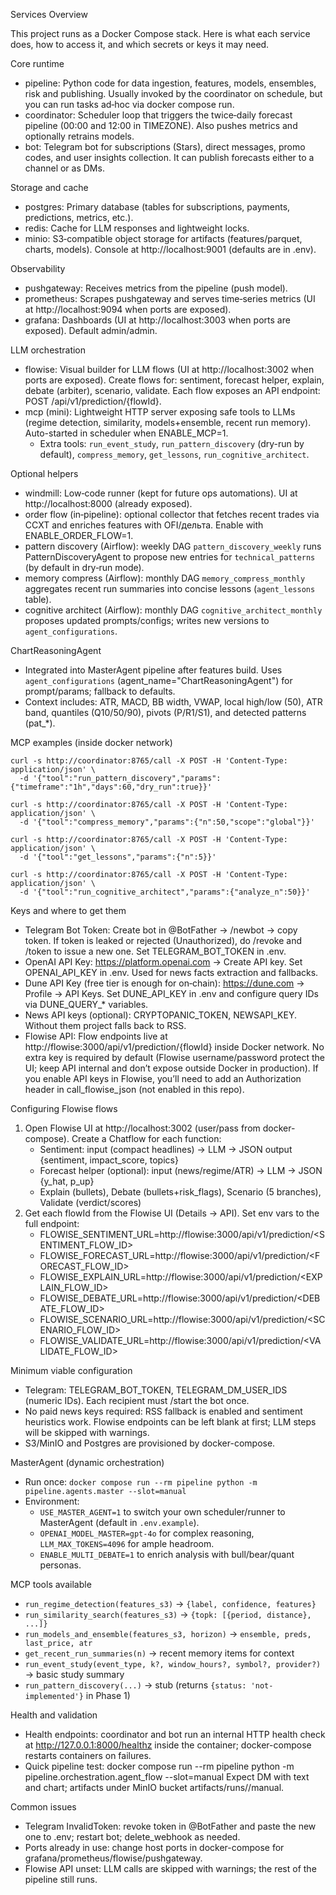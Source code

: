 Services Overview

This project runs as a Docker Compose stack. Here is what each service does, how to access it, and which secrets or keys it may need.

Core runtime

- pipeline: Python code for data ingestion, features, models, ensembles, risk and publishing. Usually invoked by the coordinator on schedule, but you can run tasks ad‑hoc via docker compose run.
- coordinator: Scheduler loop that triggers the twice‑daily forecast pipeline (00:00 and 12:00 in TIMEZONE). Also pushes metrics and optionally retrains models.
- bot: Telegram bot for subscriptions (Stars), direct messages, promo codes, and user insights collection. It can publish forecasts either to a channel or as DMs.

Storage and cache

- postgres: Primary database (tables for subscriptions, payments, predictions, metrics, etc.).
- redis: Cache for LLM responses and lightweight locks.
- minio: S3‑compatible object storage for artifacts (features/parquet, charts, models). Console at http://localhost:9001 (defaults are in .env).

Observability

- pushgateway: Receives metrics from the pipeline (push model).
- prometheus: Scrapes pushgateway and serves time‑series metrics (UI at http://localhost:9094 when ports are exposed).
- grafana: Dashboards (UI at http://localhost:3003 when ports are exposed). Default admin/admin.

LLM orchestration

- flowise: Visual builder for LLM flows (UI at http://localhost:3002 when ports are exposed). Create flows for: sentiment, forecast helper, explain, debate (arbiter), scenario, validate. Each flow exposes an API endpoint: POST /api/v1/prediction/{flowId}.
- mcp (mini): Lightweight HTTP server exposing safe tools to LLMs (regime detection, similarity, models+ensemble, recent run memory). Auto-started in scheduler when ENABLE_MCP=1.
  - Extra tools: `run_event_study`, `run_pattern_discovery` (dry-run by default), `compress_memory`, `get_lessons`, `run_cognitive_architect`.

Optional helpers

- windmill: Low‑code runner (kept for future ops automations). UI at http://localhost:8000 (already exposed).
- order flow (in‑pipeline): optional collector that fetches recent trades via CCXT and enriches features with OFI/дельта. Enable with ENABLE_ORDER_FLOW=1.
- pattern discovery (Airflow): weekly DAG `pattern_discovery_weekly` runs PatternDiscoveryAgent to propose new entries for `technical_patterns` (by default in dry‑run mode).
- memory compress (Airflow): monthly DAG `memory_compress_monthly` aggregates recent run summaries into concise lessons (`agent_lessons` table).
- cognitive architect (Airflow): monthly DAG `cognitive_architect_monthly` proposes updated prompts/configs; writes new versions to `agent_configurations`.

ChartReasoningAgent

- Integrated into MasterAgent pipeline after features build. Uses `agent_configurations` (agent_name="ChartReasoningAgent") for prompt/params; fallback to defaults.
- Context includes: ATR, MACD, BB width, VWAP, local high/low (50), ATR band, quantiles (Q10/50/90), pivots (P/R1/S1), and detected patterns (pat_*).

MCP examples (inside docker network)

```
curl -s http://coordinator:8765/call -X POST -H 'Content-Type: application/json' \
  -d '{"tool":"run_pattern_discovery","params":{"timeframe":"1h","days":60,"dry_run":true}}'

curl -s http://coordinator:8765/call -X POST -H 'Content-Type: application/json' \
  -d '{"tool":"compress_memory","params":{"n":50,"scope":"global"}}'

curl -s http://coordinator:8765/call -X POST -H 'Content-Type: application/json' \
  -d '{"tool":"get_lessons","params":{"n":5}}'

curl -s http://coordinator:8765/call -X POST -H 'Content-Type: application/json' \
  -d '{"tool":"run_cognitive_architect","params":{"analyze_n":50}}'
```

Keys and where to get them

- Telegram Bot Token: Create bot in @BotFather → /newbot → copy token. If token is leaked or rejected (Unauthorized), do /revoke and /token to issue a new one. Set TELEGRAM_BOT_TOKEN in .env.
- OpenAI API Key: https://platform.openai.com → Create API key. Set OPENAI_API_KEY in .env. Used for news facts extraction and fallbacks.
- Dune API Key (free tier is enough for on‑chain): https://dune.com → Profile → API Keys. Set DUNE_API_KEY in .env and configure query IDs via DUNE_QUERY_* variables.
- News API keys (optional): CRYPTOPANIC_TOKEN, NEWSAPI_KEY. Without them project falls back to RSS.
- Flowise API: Flow endpoints live at http://flowise:3000/api/v1/prediction/{flowId} inside Docker network. No extra key is required by default (Flowise username/password protect the UI; keep API internal and don’t expose outside Docker in production). If you enable API keys in Flowise, you’ll need to add an Authorization header in call_flowise_json (not enabled in this repo).

Configuring Flowise flows

1) Open Flowise UI at http://localhost:3002 (user/pass from docker-compose). Create a Chatflow for each function:
   - Sentiment: input (compact headlines) → LLM → JSON output {sentiment, impact_score, topics}
   - Forecast helper (optional): input (news/regime/ATR) → LLM → JSON {y_hat, p_up}
   - Explain (bullets), Debate (bullets+risk_flags), Scenario (5 branches), Validate (verdict/scores)
2) Get each flowId from the Flowise UI (Details → API). Set env vars to the full endpoint:
   - FLOWISE_SENTIMENT_URL=http://flowise:3000/api/v1/prediction/<SENTIMENT_FLOW_ID>
   - FLOWISE_FORECAST_URL=http://flowise:3000/api/v1/prediction/<FORECAST_FLOW_ID>
   - FLOWISE_EXPLAIN_URL=http://flowise:3000/api/v1/prediction/<EXPLAIN_FLOW_ID>
   - FLOWISE_DEBATE_URL=http://flowise:3000/api/v1/prediction/<DEBATE_FLOW_ID>
   - FLOWISE_SCENARIO_URL=http://flowise:3000/api/v1/prediction/<SCENARIO_FLOW_ID>
   - FLOWISE_VALIDATE_URL=http://flowise:3000/api/v1/prediction/<VALIDATE_FLOW_ID>

Minimum viable configuration

- Telegram: TELEGRAM_BOT_TOKEN, TELEGRAM_DM_USER_IDS (numeric IDs). Each recipient must /start the bot once.
- No paid news keys required: RSS fallback is enabled and sentiment heuristics work. Flowise endpoints can be left blank at first; LLM steps will be skipped with warnings.
- S3/MinIO and Postgres are provisioned by docker-compose.

MasterAgent (dynamic orchestration)

- Run once: `docker compose run --rm pipeline python -m pipeline.agents.master --slot=manual`
- Environment:
  - `USE_MASTER_AGENT=1` to switch your own scheduler/runner to MasterAgent (default in `.env.example`).
  - `OPENAI_MODEL_MASTER=gpt-4o` for complex reasoning, `LLM_MAX_TOKENS=4096` for ample headroom.
  - `ENABLE_MULTI_DEBATE=1` to enrich analysis with bull/bear/quant personas.

MCP tools available

- `run_regime_detection(features_s3)` → `{label, confidence, features}`
- `run_similarity_search(features_s3)` → `{topk: [{period, distance}, ...]}`
- `run_models_and_ensemble(features_s3, horizon)` → `ensemble, preds, last_price, atr`
- `get_recent_run_summaries(n)` → recent memory items for context
- `run_event_study(event_type, k?, window_hours?, symbol?, provider?)` → basic study summary
- `run_pattern_discovery(...)` → stub (returns `{status: 'not-implemented'}` in Phase 1)

Health and validation

- Health endpoints: coordinator and bot run an internal HTTP health check at http://127.0.0.1:8000/healthz inside the container; docker-compose restarts containers on failures.
- Quick pipeline test:
  docker compose run --rm pipeline python -m pipeline.orchestration.agent_flow --slot=manual
  Expect DM with text and chart; artifacts under MinIO bucket artifacts/runs/<date>/manual.

Common issues

- Telegram InvalidToken: revoke token in @BotFather and paste the new one to .env; restart bot; delete_webhook as needed.
- Ports already in use: change host ports in docker-compose for grafana/prometheus/flowise/pushgateway.
- Flowise API unset: LLM calls are skipped with warnings; the rest of the pipeline still runs.
